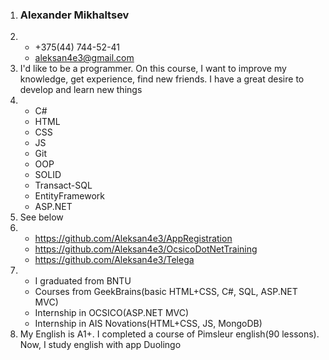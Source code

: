 1. ### Alexander Mikhaltsev
2. * +375(44) 744-52-41
   * aleksan4e3@gmail.com
3. I'd like to be a programmer. On this course, I want to improve my knowledge,
get experience, find new friends. I have a great desire to develop and learn new things
4. - C#
   - HTML
   - CSS
   - JS
   - Git
   - OOP
   - SOLID
   - Transact-SQL
   - EntityFramework
   - ASP.NET
5. See below
6. - https://github.com/Aleksan4e3/AppRegistration
   - https://github.com/Aleksan4e3/OcsicoDotNetTraining
   - https://github.com/Aleksan4e3/Telega
7. * I graduated from BNTU
   * Courses from GeekBrains(basic HTML+CSS, C#, SQL, ASP.NET MVC)
   * Internship in OCSICO(ASP.NET MVC)
   * Internship in AIS Novations(HTML+CSS, JS, MongoDB)
8. My English is A1+. I completed a course of Pimsleur english(90 lessons). Now, I study english with app Duolingo
